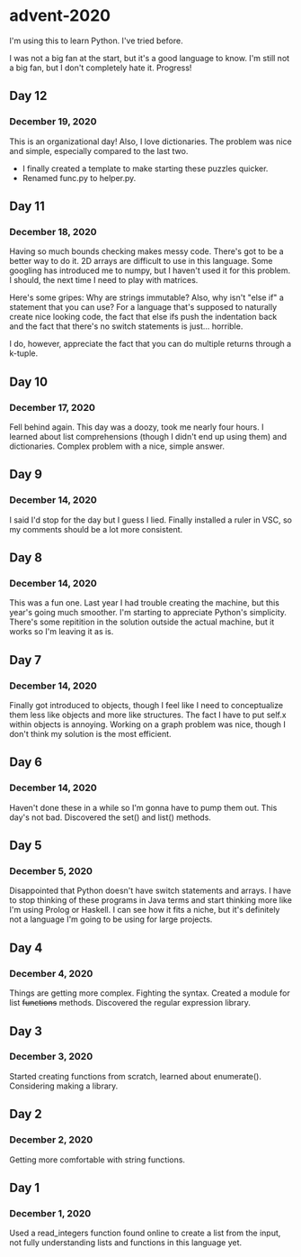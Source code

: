 # advent-2020
I'm using this to learn Python. I've tried before.

I was not a big fan at the start, but it's a good language to know. I'm still not a big fan, but I don't completely hate it. Progress!

## Day 12
### December 19, 2020
This is an organizational day! Also, I love dictionaries. The problem was nice and simple, especially compared to the last two.

- I finally created a template to make starting these puzzles quicker. 
- Renamed func.py to helper.py.

## Day 11
### December 18, 2020
Having so much bounds checking makes messy code. There's got to be a better way to do it. 2D arrays are difficult to use in this language. Some googling has introduced me to numpy, but I haven't used it for this problem. I should, the next time I need to play with matrices.

Here's some gripes: Why are strings immutable? Also, why isn't "else if" a statement that you can use? For a language that's supposed to naturally create nice looking code, the fact that else ifs push the indentation back and the fact that there's no switch statements is just... horrible.

I do, however, appreciate the fact that you can do multiple returns through a k-tuple.
## Day 10
### December 17, 2020
Fell behind again. This day was a doozy, took me nearly four hours. I learned about list comprehensions (though I didn't end up using them) and dictionaries. Complex problem with a nice, simple answer.

## Day 9
### December 14, 2020
I said I'd stop for the day but I guess I lied. Finally installed a ruler in VSC, so my comments should be a lot more consistent.

## Day 8
### December 14, 2020
This was a fun one. Last year I had trouble creating the machine, but this year's going much smoother. I'm starting to appreciate Python's simplicity. There's some repitition in the solution outside the actual machine, but it works so I'm leaving it as is.

## Day 7
### December 14, 2020
Finally got introduced to objects, though I feel like I need to conceptualize them less like objects and more like structures. The fact I have to put self.x within objects is annoying. Working on a graph problem was nice, though I don't think my solution is the most efficient.

## Day 6
### December 14, 2020
Haven't done these in a while so I'm gonna have to pump them out. This day's not bad. Discovered the set() and list() methods.

## Day 5
### December 5, 2020
Disappointed that Python doesn't have switch statements and arrays. I have to stop thinking of these programs in Java terms and start thinking more like I'm using Prolog or Haskell. I can see how it fits a niche, but it's definitely not a language I'm going to be using for large projects.

## Day 4
### December 4, 2020
Things are getting more complex. Fighting the syntax. Created a module for list ~~functions~~ methods. Discovered the regular expression library.

## Day 3
### December 3, 2020
Started creating functions from scratch, learned about enumerate(). Considering making a library.

## Day 2
### December 2, 2020
Getting more comfortable with string functions.

## Day 1
### December 1, 2020
Used a read_integers function found online to create a list from the input, not fully understanding lists and functions in this language yet.








